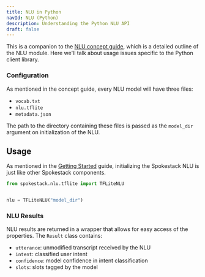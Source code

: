```yaml
---
title: NLU in Python
navId: NLU (Python)
description: Understanding the Python NLU API
draft: false
---
```


This is a companion to the [NLU concept guide](/docs/concepts/nlu), which is a detailed outline of the NLU module. Here we'll talk about usage issues specific to the Python client library.

### Configuration

As mentioned in the concept guide, every NLU model will have three files:

- `vocab.txt`
- `nlu.tflite`
- `metadata.json`

The path to the directory containing these files is passed as the `model_dir` argument on initialization of the NLU.

## Usage

As mentioned in the [Getting Started](getting-started) guide, initializing the Spokestack NLU is just like other Spokestack components.

```python
from spokestack.nlu.tflite import TFLiteNLU


nlu = TFLiteNLU("model_dir")
```

### NLU Results

NLU results are returned in a wrapper that allows for easy access of the properties. The `Result` class contains:

- `utterance`: unmodified transcript received by the NLU
- `intent`: classified user intent
- `confidence`: model confidence in intent classification
- `slots`: slots tagged by the model
